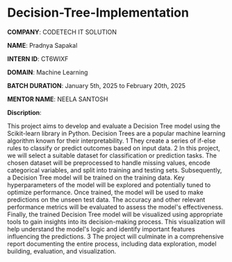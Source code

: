# Decision-Tree-Implementation

**COMPANY**: CODETECH IT SOLUTION 

**NAME**: Pradnya Sapakal

**INTERN ID**: CT6WIXF 

**DOMAIN**: Machine Learning 

**BATCH DURATION**: January 5th, 2025 to February 20th, 2025

**MENTOR NAME**: NEELA SANTOSH 

**Discription**: 

This project aims to develop and evaluate a Decision Tree model using the Scikit-learn library in Python. Decision Trees are a popular machine learning algorithm known for their interpretability. 1  They create a series of if-else rules to classify or predict outcomes based on input data. 2  In this project, we will select a suitable dataset for classification or prediction tasks. The chosen dataset will be preprocessed to handle missing values, encode categorical variables, and split into training and testing sets. Subsequently, a Decision Tree model will be trained on the training data. Key hyperparameters of the model will be explored and potentially tuned to optimize performance. Once trained, the model will be used to make predictions on the unseen test data. The accuracy and other relevant performance metrics will be evaluated to assess the model's effectiveness. Finally, the trained Decision Tree model will be visualized using appropriate tools to gain insights into its decision-making process. This visualization will help understand the model's logic and identify important features influencing the predictions. 3  The project will culminate in a comprehensive report documenting the entire process, including data exploration, model building, evaluation, and visualization.


